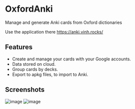 # OxfordAnki

Manage and generate Anki cards from Oxford dictionaries

Use the application there https://anki.vinh.rocks/

## Features

- Create and manage your cards with your Google accounts.
- Data stored on cloud.
- Group cards by decks.
- Export to apkg files, to import to Anki.

## Screenshots

![image](https://user-images.githubusercontent.com/261283/107948634-1370b900-6fcf-11eb-864a-166340e5762f.png)
![image](https://user-images.githubusercontent.com/261283/107948747-39965900-6fcf-11eb-8173-a821da29def4.png)

